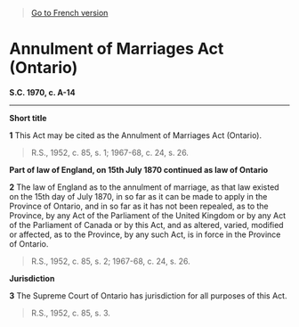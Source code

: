 > [Go to French version](/fr/Lois/Lois%20du%20Canada/1970/ch.%20A-14.md)

# Annulment of Marriages Act (Ontario)

**S.C. 1970, c. A-14**


----------



**Short title**

**1** This Act may be cited as the Annulment of Marriages Act (Ontario).
> R.S., 1952, c. 85, s. 1; 1967-68, c. 24, s. 26.





**Part of law of England, on 15th July 1870 continued as law of Ontario**

**2** The law of England as to the annulment of marriage, as that law existed on the 15th day of July 1870, in so far as it can be made to apply in the Province of Ontario, and in so far as it has not been repealed, as to the Province, by any Act of the Parliament of the United Kingdom or by any Act of the Parliament of Canada or by this Act, and as altered, varied, modified or affected, as to the Province, by any such Act, is in force in the Province of Ontario.
> R.S., 1952, c. 85, s. 2; 1967-68, c. 24, s. 26.





**Jurisdiction**

**3** The Supreme Court of Ontario has jurisdiction for all purposes of this Act.
> R.S., 1952, c. 85, s. 3.




